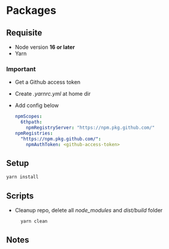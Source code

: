 # Packages

## Requisite

- Node version **16 or later**
- Yarn

### Important

- Get a Github access token
- Create _.yarnrc.yml_ at home dir
- Add config below

  ```yml
  npmScopes:
    6thpath:
      npmRegistryServer: "https://npm.pkg.github.com/"
  npmRegistries:
    "https://npm.pkg.github.com/":
      npmAuthToken: <github-access-token>
  ```

## Setup

```bash
yarn install
```

## Scripts

- Cleanup repo, delete all _node_modules_ and _dist/build_ folder

  ```bash
    yarn clean
  ```

## Notes
